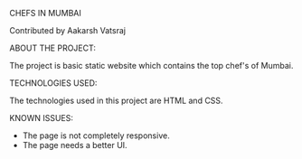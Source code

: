 CHEFS IN MUMBAI

Contributed by Aakarsh Vatsraj

 ABOUT THE PROJECT:

The project is basic static website which contains the top chef's of Mumbai.

TECHNOLOGIES USED:

The technologies used in this project are HTML and CSS.

KNOWN ISSUES:

* The page is not completely responsive.
* The page needs a better UI.

